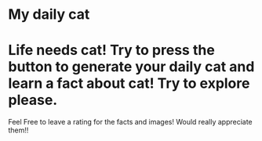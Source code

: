 # My daily cat
# Life needs cat! Try to press the button to generate your daily cat and learn a fact about cat! Try to explore please.

Feel Free to leave a rating for the facts and images! Would really appreciate them!!